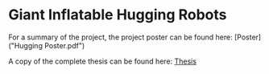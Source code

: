 # Giant Inflatable Hugging Robots

For a summary of the project, the project poster can be found here: 
[Poster]("Hugging Poster.pdf")

A copy of the complete thesis can be found here:
[Thesis](Thesis.pdf)

